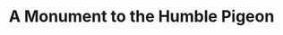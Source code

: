 ---
pid: llb9
title: A Monument to the Humble Pigeon
location_transcription: Logan Square
coordinates: "[-75.1706, 39.9564]"
zipcode: '19125'
gen_neighborhood: River Wards
neighborhood: Fishtown,Kensington
outside_phl: 
age: '33'
age_range: 30-39
instagram: 
image_file_name: llb_9.jpg
proposal_transcription: Either a group of small pigeon statues or one stately pigeon.
  Pigeons are amazing wildlife and so often over looked!
topic: Animals
topic_summary: '0'
type: Other No Form
keywords_other: pigeon
credit: Olivia
image_labels: 
twitter: 
facebook: 
permalink: "/monuments/llb9/"
layout: item-page
---